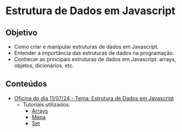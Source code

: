 # Estrutura de Dados em Javascript

## Objetivo
* Como criar e manipular estruturas de dados em Javascript. 
* Entender a importância das estruturas de dados na programação.
* Conhecer as principais estruturas de dados em Javascript: arrays, objetos, dicionários, etc.

## Conteúdos
* [Oficina do dia 11/07/24 - Tema: Estrutura de Dados em Javascript](https://drive.google.com/file/d/1p42qP-7T14HI5ySPOO5Q4-9RO3otLJH6/view?usp=sharing)
  * Tutoriais utilizados:
    * [Arrays](https://www.geeksforgeeks.org/javascript-arrays/)
    * [Mapa](https://www.geeksforgeeks.org/javascript-map/?ref=lbp)
    * [Set](https://www.geeksforgeeks.org/sets-in-javascript/?ref=lbp)

